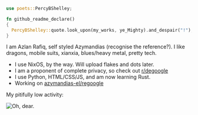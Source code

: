 ```rust
use poets::PercyBShelley;

fn github_readme_declare()
{
  PercyBShelley::quote.look_upon(my_works, ye_Mighty).and_despair("!");
}
```

I am Azlan Rafiq, self styled Azymandias (recognise the reference?).
I like dragons, mobile suits, xianxia, blues/heavy metal, pretty tech.
- I use NixOS, by the way. Will upload flakes and dots later.
- I am a proponent of complete privacy, so check out [r/degoogle](https://reddit.com/r/degoogle)
- I use Python, HTML/CSS/JS, and am now learning Rust.
- Working on [azymandias-el/regoogle](https://azymandias-el.github.io/regoogle)

My pitifully low activity:

![Oh, dear.](https://github-readme-stats.vercel.app/api?username=azymandias-el&show_icons=true&theme=nord)
